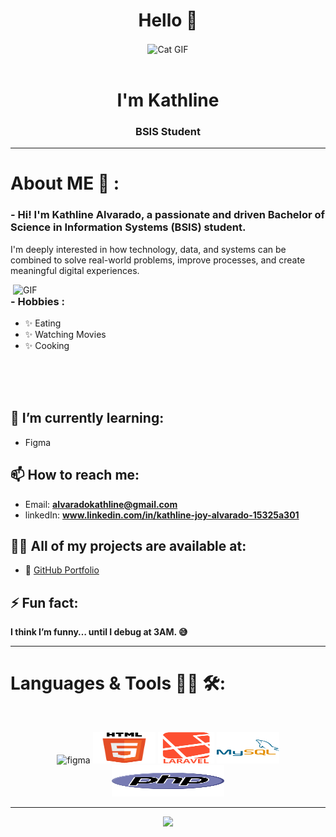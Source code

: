 <h1 align="center">Hello 👋</h1>

<div align="center">
  <img height="300" width="500" alt="Cat GIF" align="center" src="https://media.giphy.com/media/JIX9t2j0ZTN9S/giphy.gif">
</div>

</br>

<h1 align="center">I'm Kathline</h1>
<h3 align="center">BSIS Student</h3>

---
# About ME 💬 :

### - Hi! I'm Kathline Alvarado, a passionate and driven Bachelor of Science in Information Systems (BSIS) student.
I'm deeply interested in how technology, data, and systems can be combined to solve real-world problems, improve processes, and create meaningful digital experiences.

<img hight="400" width="500" alt="GIF" align="right" src="https://github.com/Xx-Ashutosh-xX/Xx-Ashutosh-xX/blob/master/assets/1936.gif">

### - Hobbies : 
- ✨ Eating
- ✨ Watching Movies
- ✨ Cooking


</br>
</br>
</br>

## 🌱 I’m currently learning:
- Figma

## 📫 How to reach me:
- Email: **alvaradokathline@gmail.com**
- linkedIn: **www.linkedin.com/in/kathline-joy-alvarado-15325a301**

## 👨‍💻 All of my projects are available at:
- 🔗 [GitHub Portfolio](https://github.com/Kthalvs/Kthalvs.git)

## ⚡ Fun fact:
**I think I’m funny… until I debug at 3AM. 😅**

---

# Languages & Tools 👨‍💻 🛠:
</br>

<p align="center">
<img src="https://www.vectorlogo.zone/logos/figma/figma-icon.svg" alt="figma" width="120" height="50"/> 
<img src="https://raw.githubusercontent.com/devicons/devicon/master/icons/html5/html5-original-wordmark.svg" alt="html5" width="100" height="50"/> 
<img src="https://raw.githubusercontent.com/devicons/devicon/master/icons/laravel/laravel-plain-wordmark.svg" alt="laravel" width="90" height="50"/> 
<img src="https://raw.githubusercontent.com/devicons/devicon/master/icons/mysql/mysql-original-wordmark.svg" alt="mysql" width="100" height="50"/> 
<img src="https://raw.githubusercontent.com/devicons/devicon/master/icons/php/php-original.svg" alt="php" width="180" height="50"/> 
</p>


---

<p align="center">
  <a href="https://github.com/anuraghazra/github-readme-stats">
    <img src="https://github-readme-stats.vercel.app/api?username=Kthalvs&show_icons=true&theme=radical"/>
  </a>
</p>
